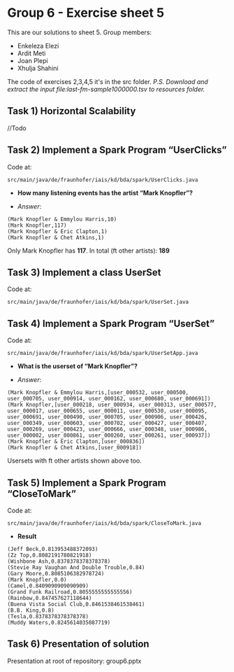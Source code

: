 # Group 6 - Exercise sheet 5

This are our solutions to sheet 5.
Group members:
* Enkeleza Elezi
* Ardit Meti
* Joan Plepi
* Xhulja Shahini

The code of exercises 2,3,4,5 it's in the src folder.
*P.S. Download and extract the input file:last-fm-sample1000000.tsv to resources folder.*

## Task 1) Horizontal Scalability

//Todo

## Task 2) Implement a Spark Program “UserClicks”

Code at:
```
src/main/java/de/fraunhofer/iais/kd/bda/spark/UserClicks.java
```
* **How many listening events has the artist “Mark Knopfler”?**
- *Answer*: 
```
(Mark Knopfler & Emmylou Harris,10)
(Mark Knopfler,117)
(Mark Knopfler & Eric Clapton,1)
(Mark Knopfler & Chet Atkins,1)
```
Only Mark Knopfler has **117**. In total (ft other artists): **189**

## Task 3) Implement a class UserSet

Code at:
```
src/main/java/de/fraunhofer/iais/kd/bda/spark/UserSet.java
```

## Task 4) Implement a Spark Program “UserSet”

Code at:
```
src/main/java/de/fraunhofer/iais/kd/bda/spark/UserSetApp.java
```
* **What is the userset of “Mark Knopfler”?**
- *Answer*: 
```
(Mark Knopfler & Emmylou Harris,[user_000532, user_000500, user_000705, user_000914, user_000162, user_000680, user_000691])
(Mark Knopfler,[user_000218, user_000934, user_000313, user_000577, user_000017, user_000655, user_000011, user_000530, user_000095, user_000691, user_000490, user_000705, user_000906, user_000426, user_000349, user_000603, user_000702, user_000427, user_000407, user_000269, user_000423, user_000666, user_000348, user_000986, user_000002, user_000861, user_000260, user_000261, user_000937])
(Mark Knopfler & Eric Clapton,[user_000836])
(Mark Knopfler & Chet Atkins,[user_000918])
```
Usersets with ft other artists shown above too.

## Task 5) Implement a Spark Program “CloseToMark” 

Code at:
```
src/main/java/de/fraunhofer/iais/kd/bda/spark/CloseToMark.java
```
* **Result**
```
(Jeff Beck,0.813953488372093)
(Zz Top,0.8082191780821918)
(Wishbone Ash,0.8378378378378378)
(Stevie Ray Vaughan And Double Trouble,0.84)
(Gary Moore,0.8085106382978724)
(Mark Knopfler,0.0)
(Camel,0.8409090909090909)
(Grand Funk Railroad,0.8055555555555556)
(Rainbow,0.847457627118644)
(Buena Vista Social Club,0.8461538461538461)
(B.B. King,0.8)
(Tesla,0.8378378378378378)
(Muddy Waters,0.8245614035087719)
```

## Task 6) Presentation of solution
Presentation at root of repository: group6.pptx
